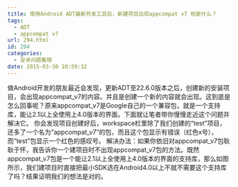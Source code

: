 ```yaml
---
title: 使用Android ADT最新开发工具后，新建项目出现appcompat v7 他是什么？
tags:
  - ADT
  - appcompat v7
url: 294.html
id: 294
categories:
  - 安卓问题集锦
date: 2015-03-30 10:59:32
---
```


做Android开发的朋友最近会发现，更新ADT至22.6.0版本之后，创建新的安装项目，会出现appcompat\_v7的内容。并且是创建一个新的内容就会出现。这到底是怎么回事呢？原来appcompat\_v7是Google自己的一个兼容包，就是一个支持库，能让2.1以上全使用上4.0版本的界面。下面就让笔者带你慢慢走近这个问题并解决它。 你会发现项目创建好后，workspace栏里除了我们创建的“test”项目，还多了一个名为“appcompat\_v7”的包，而且这个包显示有错误（红色x号），而“test”包显示一个红色的感叹号。 解决办法：如果你依旧对appcompat\_v7包耿耿于怀，我告诉你一个建项目时不出现appcompat\_v7包的方法。既然appcompat\_v7包是一个能让2.1以上全使用上4.0版本的界面的支持库，那么如图所示，我们建项目时直接把最小SDK选在Android4.0以上不就不需要这个支持库了吗？结果证明我们的想法是对的。